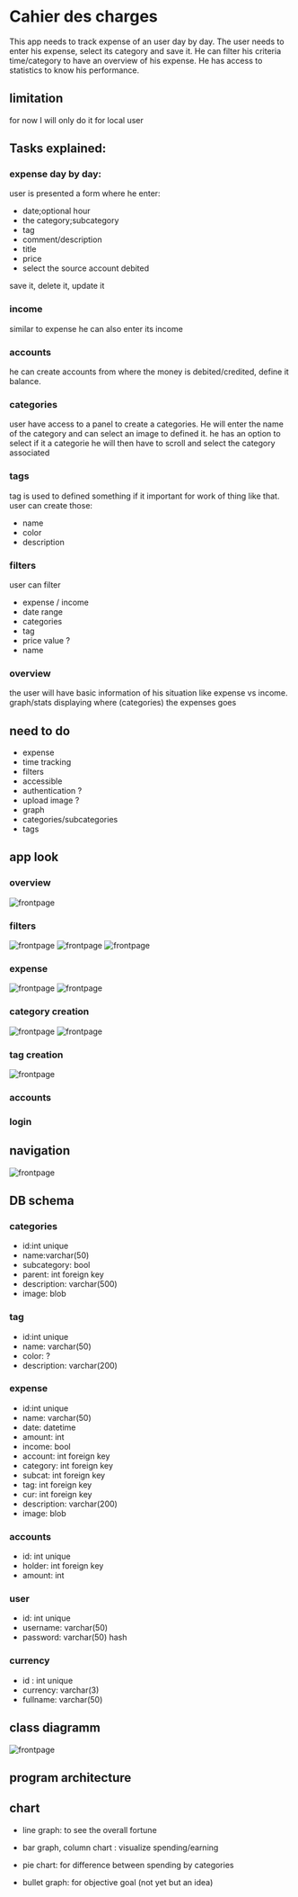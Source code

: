 # Cahier des charges
This app needs to track expense of an user day by day. The user needs to enter his expense, select its category and save it. He can filter his criteria time/category to have an overview of his expense. He has access to statistics to know his performance. 

## limitation
for now I will only do it for local user

## Tasks explained:
### expense day by day:
user is presented a form where he enter:
-  date;optional hour
-  the category;subcategory
-  tag
-  comment/description
-  title
-  price 
- select the source account debited

save it,  delete it, update it

### income
similar to expense he can also enter its income


### accounts
he can create accounts from where the money is debited/credited, define it balance.

### categories
user have access to a panel to create a categories. He will enter the name of the category and can select an image to defined it. he has an option to select if it a categorie he will then have to scroll and select the category associated

### tags
tag is used to defined something if it important for work of thing like that. user can create those:
- name
- color
- description

### filters
user can filter 
- expense / income
- date range
- categories
- tag
- price value ?
- name


### overview
the user will have basic information of his situation like expense vs income. graph/stats displaying where (categories) the expenses goes

## need to do
- expense
- time tracking
- filters
- accessible 
- authentication ?
- upload image ?
- graph
- categories/subcategories
- tags


## app look
### overview
![frontpage](images/overview.png)
### filters
![frontpage](images/details-categories.png)
![frontpage](images/details-subcategories.png)
![frontpage](images/filter.png)
### expense
![frontpage](images/create_expense.png)
![frontpage](images/edit_expense.png)
### category creation
![frontpage](images/create_category.png)
![frontpage](images/edit_categories.png)
### tag creation
![frontpage](images/create_tag.png)

### accounts
### login

## navigation
![frontpage](images/navigation.png)



## DB schema
### categories
- id:int unique
- name:varchar(50)
- subcategory: bool
- parent: int foreign key
- description: varchar(500)
- image: blob
### tag
- id:int unique
- name: varchar(50)
- color: ?
- description: varchar(200)
### expense
- id:int unique
- name: varchar(50)
- date: datetime
- amount: int
- income: bool
- account: int foreign key
- category: int foreign key
- subcat: int foreign key
- tag: int foreign key
- cur: int foreign key
- description: varchar(200)
- image: blob

### accounts
- id: int unique
- holder: int foreign key
- amount: int
### user
- id: int unique
- username: varchar(50)
- password: varchar(50) hash

### currency
- id : int unique
- currency: varchar(3)
- fullname: varchar(50) 

## class diagramm
![frontpage](images/diagram_class.png)

## program architecture


## chart

- line graph: to see the overall fortune

- bar graph, column chart : visualize spending/earning

- pie chart: for difference between spending by categories

- bullet graph: for objective goal (not yet but an idea)


